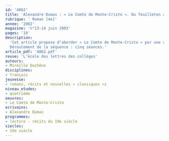 ```yaml
---
id: '4862'
title: 'Alexandre Dumas : « Le Comte de Monte-Cristo ». Du feuilleton au roman (séquence)'
rubrique: ' Roman [4e]'
annee: '2002'
magazine: 'n°13-14 juin 2003'
pages: '18'
description: 
  'Cet article propose d’aborder « Le Comte de Monte-Cristo » par une réflexion sur les spécificités de l’écriture du roman-feuilleton, et de jouer sur la diversité des documents et des supports : versions abrégée et intégrale numérisée du roman, extrait d’article. On rejoint ici les objectifs du cycle central : développer la capacité de lire des textes variés en combinant, après l’étude d’une œuvre intégrale, la lecture cursive de textes littéraires et documentaires et l’exploitation d’extraits porteurs de références culturelles.
  Déroulement de la séquence : cinq séances.'
article_pdf: '4862.pdf'
revue: 'L’école des lettres des collèges'
auteurs:
- Mireille Duchêne
disciplines:
- français
jeunesse:
- romans, récits et nouvelles « classiques »s
niveau_etudes:
- quatrième
oeuvres:
- Le Comte de Monte-Cristo
ecrivains:
- Alexandre Dumas
programmes:
- lecture - récits du 19e siècle
siecles:
- 19e siècle
---
```

